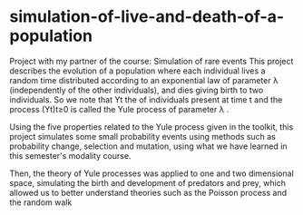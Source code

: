 # simulation-of-live-and-death-of-a-population
Project with my partner of the course: Simulation of rare events
This project describes the evolution of a population where each individual lives a random time distributed according to an exponential law of parameter λ (independently of the other individuals), and dies giving birth to two individuals. So we note that Yt the of individuals present at time t and the process (Yt)t≥0 is called the Yule process of parameter λ .

Using the five properties related to the Yule process given in the toolkit, this project simulates some small probability events using methods such as probability change, selection and mutation, using what we have learned in this semester's modality course.

Then, the theory of Yule processes was applied to one and two dimensional space, simulating the birth and development of predators and prey, which allowed us to better understand theories such as the Poisson process and the random walk
